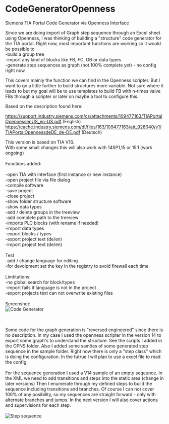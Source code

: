 # CodeGeneratorOpenness
Siemens TIA Portal Code Generator via Openness Interface

Since we are doing import of Graph step sequence through an Excel sheet using Openness, I was thinking of building a "structure" code generator for the TIA portal. Right now, most important functions are working so it would be possible to
<br>
-build a group tree<br>
-import any kind of blocks like FB, FC, OB or data types<br>
-generate step sequences as graph (not 100% complete yet) - no config right now

This covers mainly the function we can find in the Openness scripter. But I want to go a little further to build structures more variable. Not sure where it leads to but my goal will be to use templates to build FB with n-times valve FBs through a scripter or later on maybe a tool to configure this.

Based on the description found here:

https://support.industry.siemens.com/cs/attachments/109477163/TIAPortalOpennessenUS_en-US.pdf (English)
https://cache.industry.siemens.com/dl/files/163/109477163/att_926040/v1/TIAPortalOpennessdeDE_de-DE.pdf (Deutsch)


This version is based on TIA V16.
<br>
With some small changes this will also work with 14SP1,15 or 15.1 (work ongoing)
<br>
<br>
Functions added:<br>
<br>
-open TIA with interface (first instance or new instance)<br>
-open project file via file dialog<br>
-compile software<br>
-save project<br>
-close project<br>
-show folder structure software<br>
-show data types<br>
-add / delete groups in the treeview<br>
-add complete path to the treeview<br>
-imports PLC blocks (with rename if needed)<br>
-import data types<br>
-export blocks / types<br>
-export project text (de/en)<br>
-import project text (de/en)<br>
<br>
Test<br>
-add / change language for editing<br>
-for devolpment set the key in the registry to avoid firewall each time<br>
<br>
Limtitations:<br>
-no global search for block/types<br>
-import fails if language is not in the project<br>
-export projects text can not overwrite existing files
<br>
<br>
Screenshot:
<br>
<img src="https://raw.githubusercontent.com/mking2203/CodeGeneratorOpenness/master/CodeGenerator.png" alt="Code Generator">

<br>
<br>
Some code for the graph generation is "reversed engineered" since there is no description. In my case I used the openness scripter in the version 14 to export some graph's to understand the structure. See the scripts I added in the OPNS folder. Also I added some samöes of some generated step sequence in the sample folder. Right now there is only a "step class" which is doing the configuration. In the futrue I will plan to use a excel file to read the config.
<br>
<br>
For the sequence generation I used a V14 sample of an empty seqeunce. In the XML we need to add transitions and steps into the static area (change in later versions) Then I enumerate through my defined steps to build the sequence including transitions and branches. Of course I can not cover 100% of any posibility, so my sequences are straight forward - only with alternate branches and jumps. In the next version I will also cover actions and supervisions for each step.
<br>
<br>
<img src="https://github.com/mking2203/CodeGeneratorOpenness/raw/master/Sample/Sequence.png" alt="Step sequence">

